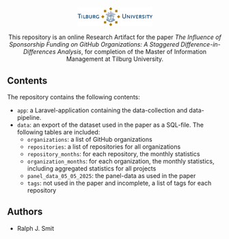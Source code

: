 <p align="center">
  <br />
    <img width="175" src="./art/Logo-Tilburg-University.png" alt="JetFly logo">
  <br />
</p>

<div align="center">
This repository is an online Research Artifact for the paper <em>The Influence of Sponsorship Funding on GitHub Organizations: A Staggered Difference-in-Differences Analysis</em>, for completion of the Master of Information Management at Tilburg University.
</div>

## Contents

The repository contains the following contents:

- `app`: a Laravel-application containing the data-collection and data-pipeline.
- `data`: an export of the dataset used in the paper as a SQL-file. The following tables are included:
  - `organizations`: a list of GitHub organizations
  - `repositories`: a list of repositories for all organizations
  - `repository_months`: for each repository, the monthly statistics
  - `organization_months`: for each organization, the monthly statistics, including aggregated statistics for all projects
  - `panel_data_05_05_2025`: the panel-data as used in the paper
  - `tags`: not used in the paper and incomplete, a list of tags for each repository 
                                                                
## Authors
- Ralph J. Smit
